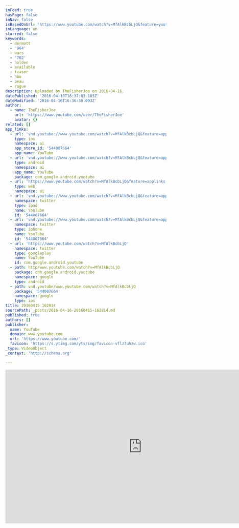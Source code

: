 ```yaml
---
inFeed: true
hasPage: false
inNav: false
isBasedOnUrl: 'https://www.youtube.com/watch?v=MfAlkBcbLjQ&feature=youtu.be'
inLanguage: en
starred: false
keywords:
  - dermott
  - '964'
  - wars
  - '702'
  - holden
  - available
  - teaser
  - hbo
  - beau
  - rogue
description: Uploaded by TheFisherJoe on 2016-04-16.
datePublished: '2016-04-16T16:37:03.103Z'
dateModified: '2016-04-16T16:36:30.093Z'
author:
  - name: TheFisherJoe
    url: 'https://www.youtube.com/user/TheFisherJoe'
    avatar: {}
related: []
app_links:
  - url: 'vnd.youtube://www.youtube.com/watch?v=MfAlkBcbLjQ&feature=applinks'
    type: ios
    namespace: ai
    app_store_id: '544007664'
    app_name: YouTube
  - url: 'vnd.youtube://www.youtube.com/watch?v=MfAlkBcbLjQ&feature=applinks'
    type: android
    namespace: ai
    app_name: YouTube
    package: com.google.android.youtube
  - url: 'https://www.youtube.com/watch?v=MfAlkBcbLjQ&feature=applinks'
    type: web
    namespace: ai
  - url: 'vnd.youtube://www.youtube.com/watch?v=MfAlkBcbLjQ&feature=applinks'
    namespace: twitter
    type: ipad
    name: YouTube
    id: '544007664'
  - url: 'vnd.youtube://www.youtube.com/watch?v=MfAlkBcbLjQ&feature=applinks'
    namespace: twitter
    type: iphone
    name: YouTube
    id: '544007664'
  - url: 'https://www.youtube.com/watch?v=MfAlkBcbLjQ'
    namespace: twitter
    type: googleplay
    name: YouTube
    id: com.google.android.youtube
  - path: http/www.youtube.com/watch?v=MfAlkBcbLjQ
    package: com.google.android.youtube
    namespace: google
    type: android
  - path: vnd.youtube/www.youtube.com/watch?v=MfAlkBcbLjQ
    package: '544007664'
    namespace: google
    type: ios
title: 20160415 162814
sourcePath: _posts/2016-04-16-20160415-162814.md
published: true
authors: []
publisher:
  name: YouTube
  domain: www.youtube.com
  url: 'https://www.youtube.com/'
  favicon: 'https://s.ytimg.com/yts/img/favicon-vflz7uhzw.ico'
_type: VideoObject
_context: 'http://schema.org'

---
```

<iframe src="https://cdn.embedly.com/widgets/media.html?src=https%3A%2F%2Fwww.youtube.com%2Fembed%2FMfAlkBcbLjQ%3Ffeature%3Doembed&amp;url=https%3A%2F%2Fwww.youtube.com%2Fwatch%3Fv%3DMfAlkBcbLjQ%26feature%3Dyoutu.be&amp;image=https%3A%2F%2Fi.ytimg.com%2Fvi%2FMfAlkBcbLjQ%2Fhqdefault.jpg&amp;key=b7d04c9b404c499eba89ee7072e1c4f7&amp;type=text%2Fhtml&amp;schema=youtube" width="854" height="480" scrolling="no" frameborder="0" allowfullscreen="allowfullscreen" style=""></iframe>
